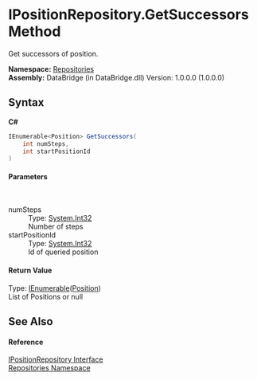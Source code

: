 # IPositionRepository.GetSuccessors Method 
 

Get successors of position.

**Namespace:**&nbsp;<a href="e0edd2e7-f86c-850a-35e3-670eb5412ec9">Repositories</a><br />**Assembly:**&nbsp;DataBridge (in DataBridge.dll) Version: 1.0.0.0 (1.0.0.0)

## Syntax

**C#**<br />
``` C#
IEnumerable<Position> GetSuccessors(
	int numSteps,
	int startPositionId
)
```


#### Parameters
&nbsp;<dl><dt>numSteps</dt><dd>Type: <a href="http://msdn2.microsoft.com/en-us/library/td2s409d" target="_blank">System.Int32</a><br />Number of steps</dd><dt>startPositionId</dt><dd>Type: <a href="http://msdn2.microsoft.com/en-us/library/td2s409d" target="_blank">System.Int32</a><br />Id of queried position</dd></dl>

#### Return Value
Type: <a href="http://msdn2.microsoft.com/en-us/library/9eekhta0" target="_blank">IEnumerable</a>(<a href="ededcdcd-3dcf-e8df-8419-0febda6b6b89">Position</a>)<br />List of Positions or null

## See Also


#### Reference
<a href="31130781-bc05-95f3-01f1-1a5d9ae3f834">IPositionRepository Interface</a><br /><a href="e0edd2e7-f86c-850a-35e3-670eb5412ec9">Repositories Namespace</a><br />